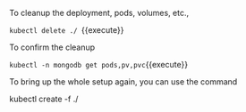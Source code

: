 To cleanup the deployment, pods, volumes, etc., 

`kubectl delete ./ `{{execute}}

To confirm the cleanup

`kubectl -n mongodb get pods,pv,pvc`{{execute}}

To bring up the whole setup again, you can use the command

kubectl create  -f ./
